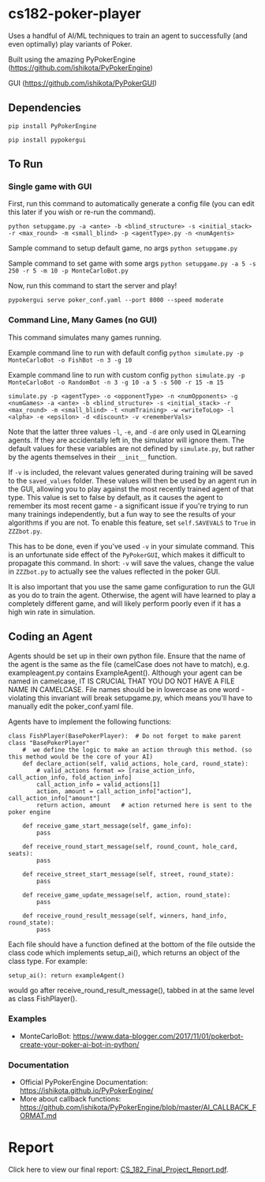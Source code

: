 # cs182-poker-player

Uses a handful of AI/ML techniques to train an agent to successfully (and even optimally) play variants of Poker.

Built using the amazing PyPokerEngine (https://github.com/ishikota/PyPokerEngine)

GUI (https://github.com/ishikota/PyPokerGUI)

## Dependencies
`pip install PyPokerEngine`

`pip install pypokergui`

## To Run
### Single game with GUI
First, run this command to automatically generate a config file (you can edit this later if you wish or re-run the command).

`python setupgame.py -a <ante> -b <blind_structure> -s <initial_stack> -r <max_round> -m <small_blind> -p <agentType>.py -n <numAgents>`

Sample command to setup default game, no args
`python setupgame.py`

Sample command to set game with some args
`python setupgame.py -a 5 -s 250 -r 5 -m 10 -p MonteCarloBot.py`


Now, run this command to start the server and play!

`pypokergui serve poker_conf.yaml --port 8000 --speed moderate`
### Command Line, Many Games (no GUI)
This command simulates many games running.

Example command line to run with default config
`python simulate.py -p MonteCarloBot -o FishBot -n 3 -g 10`

Example command line to run with custom config
`python simulate.py -p MonteCarloBot -o RandomBot -n 3 -g 10 -a 5 -s 500 -r 15 -m 15`

`simulate.py -p <agentType> -o <opponentType> -n <numOpponents> -g <numGames> -a <ante> -b <blind_structure> -s <initial_stack> -r <max_round> -m <small_blind> -t <numTraining> -w <writeToLog> -l <alpha> -e <epsilon> -d <discount> -v <rememberVals>`

Note that the latter three values `-l`, `-e`, and `-d` are only used in QLearning agents. If they are accidentally left in, the simulator will ignore them. The default values for these variables are not defined by `simulate.py`, but rather by the agents themselves in their `__init__` function.

If `-v` is included, the relevant values generated during training will be saved to the `saved_values` folder. These values will then be used by an agent run in the GUI, allowing you to play against the most recently trained agent of that type. This value is set to false by default, as it causes the agent to remember its most recent game - a significant issue if you're trying to run many trainings independently, but a fun way to see the results of your algorithms if you are not. To enable this feature, set `self.SAVEVALS` to `True` in `ZZZbot.py`.

This has to be done, even if you've used `-v` in your simulate command. This is an unfortunate side effect of the `PyPokerGUI`, which makes it difficult to propagate this command. In short: `-v` will save the values, change the value in `ZZZbot.py` to actually see the values reflected in the poker GUI.

It is also important that you use the same game configuration to run the GUI as you do to train the agent. Otherwise, the agent will have learned to play a completely different game, and will likely perform poorly even if it has a high win rate in simulation.

## Coding an Agent
Agents should be set up in their own python file. Ensure that the name of the agent is the same as the file (camelCase does not have to match), e.g. exampleagent.py contains ExampleAgent(). Although your agent can be named in camelcase, IT IS CRUCIAL THAT YOU DO NOT HAVE A FILE NAME IN CAMELCASE. File names should be in lowercase as one word - violating this invariant will break setupgame.py, which means you'll have to manually edit the poker_conf.yaml file.

Agents have to implement the following functions:
~~~~
class FishPlayer(BasePokerPlayer):  # Do not forget to make parent class "BasePokerPlayer"
    #  we define the logic to make an action through this method. (so this method would be the core of your AI)
    def declare_action(self, valid_actions, hole_card, round_state):
        # valid_actions format => [raise_action_info, call_action_info, fold_action_info]
        call_action_info = valid_actions[1]
        action, amount = call_action_info["action"], call_action_info["amount"]
        return action, amount   # action returned here is sent to the poker engine

    def receive_game_start_message(self, game_info):
        pass

    def receive_round_start_message(self, round_count, hole_card, seats):
        pass

    def receive_street_start_message(self, street, round_state):
        pass

    def receive_game_update_message(self, action, round_state):
        pass

    def receive_round_result_message(self, winners, hand_info, round_state):
        pass
~~~~

Each file should have a function defined at the bottom of the file outside the class code which implements setup_ai(), which returns an object of the class type. For example:

`setup_ai(): return exampleAgent()`

would go after receive_round_result_message(), tabbed in at the same level as class FishPlayer().

### Examples
- MonteCarloBot: https://www.data-blogger.com/2017/11/01/pokerbot-create-your-poker-ai-bot-in-python/

### Documentation
- Official PyPokerEngine Documentation: https://ishikota.github.io/PyPokerEngine/
- More about callback functions: https://github.com/ishikota/PyPokerEngine/blob/master/AI_CALLBACK_FORMAT.md

# Report
Click here to view our final report: <a href="https://github.com/Noah-Houghton/cs182-poker-player/blob/master/CS_182_Final_Project_Report.pdf">CS_182_Final_Project_Report.pdf</a>.
    </embed>
</object>
